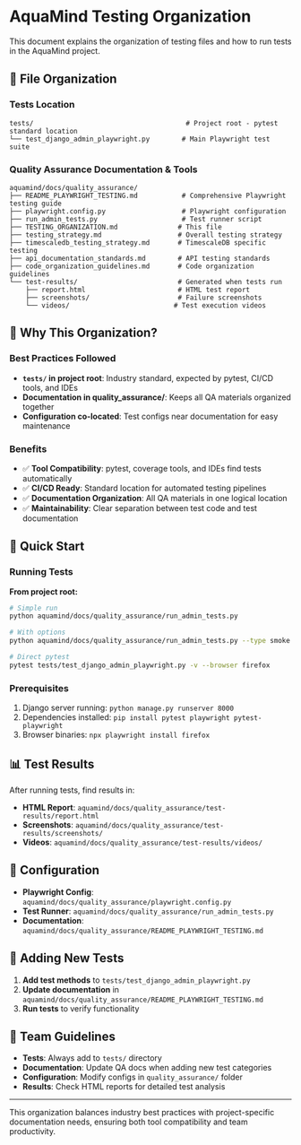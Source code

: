 # AquaMind Testing Organization

This document explains the organization of testing files and how to run tests in the AquaMind project.

## 📁 File Organization

### Tests Location
```
tests/                                      # Project root - pytest standard location
└── test_django_admin_playwright.py        # Main Playwright test suite
```

### Quality Assurance Documentation & Tools
```
aquamind/docs/quality_assurance/
├── README_PLAYWRIGHT_TESTING.md           # Comprehensive Playwright testing guide
├── playwright.config.py                   # Playwright configuration
├── run_admin_tests.py                     # Test runner script
├── TESTING_ORGANIZATION.md               # This file
├── testing_strategy.md                   # Overall testing strategy
├── timescaledb_testing_strategy.md       # TimescaleDB specific testing
├── api_documentation_standards.md        # API testing standards
├── code_organization_guidelines.md       # Code organization guidelines
└── test-results/                         # Generated when tests run
    ├── report.html                       # HTML test report
    ├── screenshots/                      # Failure screenshots
    └── videos/                          # Test execution videos
```

## 🎯 Why This Organization?

### Best Practices Followed
- **`tests/` in project root**: Industry standard, expected by pytest, CI/CD tools, and IDEs
- **Documentation in quality_assurance/**: Keeps all QA materials organized together
- **Configuration co-located**: Test configs near documentation for easy maintenance

### Benefits
- ✅ **Tool Compatibility**: pytest, coverage tools, and IDEs find tests automatically
- ✅ **CI/CD Ready**: Standard location for automated testing pipelines
- ✅ **Documentation Organization**: All QA materials in one logical location
- ✅ **Maintainability**: Clear separation between test code and test documentation

## 🚀 Quick Start

### Running Tests

**From project root:**
```bash
# Simple run
python aquamind/docs/quality_assurance/run_admin_tests.py

# With options
python aquamind/docs/quality_assurance/run_admin_tests.py --type smoke --browser firefox --headless

# Direct pytest
pytest tests/test_django_admin_playwright.py -v --browser firefox
```

### Prerequisites
1. Django server running: `python manage.py runserver 8000`
2. Dependencies installed: `pip install pytest playwright pytest-playwright`
3. Browser binaries: `npx playwright install firefox`

## 📊 Test Results

After running tests, find results in:
- **HTML Report**: `aquamind/docs/quality_assurance/test-results/report.html`
- **Screenshots**: `aquamind/docs/quality_assurance/test-results/screenshots/`
- **Videos**: `aquamind/docs/quality_assurance/test-results/videos/`

## 🔧 Configuration

- **Playwright Config**: `aquamind/docs/quality_assurance/playwright.config.py`
- **Test Runner**: `aquamind/docs/quality_assurance/run_admin_tests.py`
- **Documentation**: `aquamind/docs/quality_assurance/README_PLAYWRIGHT_TESTING.md`

## 📝 Adding New Tests

1. **Add test methods** to `tests/test_django_admin_playwright.py`
2. **Update documentation** in `aquamind/docs/quality_assurance/README_PLAYWRIGHT_TESTING.md`
3. **Run tests** to verify functionality

## 🤝 Team Guidelines

- **Tests**: Always add to `tests/` directory
- **Documentation**: Update QA docs when adding new test categories
- **Configuration**: Modify configs in `quality_assurance/` folder
- **Results**: Check HTML reports for detailed test analysis

---

This organization balances industry best practices with project-specific documentation needs, ensuring both tool compatibility and team productivity. 